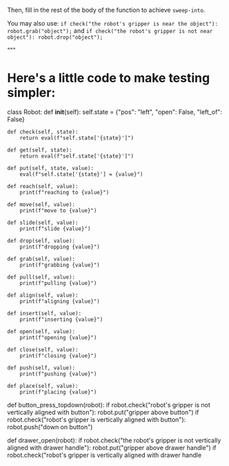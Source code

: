 

Then, fill in the rest of the body of the function to achieve `sweep-into`. 

You may also use: `if check("the robot's gripper is near the object"): robot.grab("object");` and `if check("the robot's gripper is not near object"): robot.drop("object");` 

"""

# Here's a little code to make testing simpler:
class Robot:
    def __init__(self):
        self.state = {"pos": "left", "open": False, "left_of": False}

    def check(self, state):
        return eval(f"self.state['{state}']")

    def get(self, state):
        return eval(f"self.state['{state}']")

    def put(self, state, value):
        eval(f"self.state['{state}'] = {value}")

    def reach(self, value):
        print(f"reaching to {value}")

    def move(self, value):
        print(f"move to {value}")

    def slide(self, value):
        print(f"slide {value}")

    def drop(self, value):
        print(f"dropping {value}")

    def grab(self, value):
        print(f"grabbing {value}")

    def pull(self, value):
        print(f"pulling {value}")

    def align(self, value):
        print(f"aligning {value}")

    def insert(self, value):
        print(f"inserting {value}")

    def open(self, value):
        print(f"opening {value}")

    def close(self, value):
        print(f"closing {value}")

    def push(self, value):
        print(f"pushing {value}")

    def place(self, value):
        print(f"placing {value}")

def button_press_topdown(robot):
    if robot.check("robot's gripper is not vertically aligned with button"):
        robot.put("gripper above button")
    if robot.check("robot's gripper is vertically aligned with button"):
        robot.push("down on button")

def drawer_open(robot):
    if robot.check("the robot's gripper is not vertically aligned with drawer handle"):
        robot.put("gripper above drawer handle")
    if robot.check("robot's gripper is vertically aligned with drawer handle